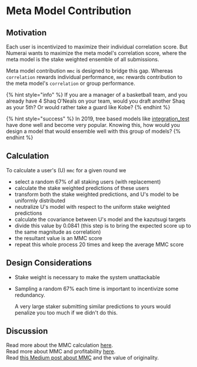 # Meta Model Contribution

## Motivation

Each user is incentivized to maximize their individual correlation score. But Numerai wants to maximize the meta model's correlation score, where the meta model is the stake weighted ensemble of all submissions.

Meta model contribution `mmc` is designed to bridge this gap. Whereas `correlation` rewards individual performance, `mmc` rewards contribution to the meta model's `correlation` or group performance. 

{% hint style="info" %}
If you are a manager of a basketball team, and you already have 4 Shaq O'Neals on your team, would you draft another Shaq as your 5th? Or would rather take a guard like Kobe? 
{% endhint %}

{% hint style="success" %}
In 2019, tree based models like [integration\_test](https://numer.ai/integration_test) have done well and become very popular. Knowing this, how would you design a model that would ensemble well with this group of models?
{% endhint %}

## Calculation

To calculate a user's \(U\) `mmc` for a given round we

* select a random 67% of all staking users \(with replacement\)
* calculate the stake weighted predictions of these users
* transform both the stake weighted predictions, and U's model to be uniformly distributed
* neutralize U's model with respect to the uniform stake weighted predictions
* calculate the covariance between U's model and the kazutsugi targets
* divide this value by 0.0841 \(this step is to bring the expected score up to the same magnitude as correlation\)
* the resultant value is an MMC score 
* repeat this whole process 20 times and keep the average MMC score

## Design Considerations

* Stake weight is necessary to make the system unattackable
* Sampling a random 67% each time is important to incentivize some redundancy.  

  A very large staker submitting similar predictions to yours would penalize you too much if we didn't do this.

## Discussion

Read more about the MMC calculation [here](https://forum.numer.ai/t/mmc2-announcement/93).  
Read more about MMC and profitability [here](https://forum.numer.ai/t/mmc-staking-change-corr-mmc/698).  
Read [this Medium post about MMC](https://medium.com/numerai/a-new-data-science-competition-where-being-different-pays-251c2aecc40a) and the value of originality.

